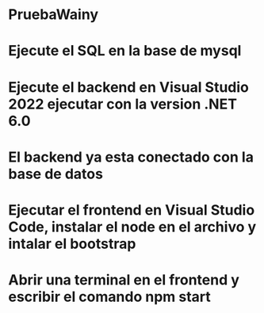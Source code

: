 # PruebaWainy
# Ejecute el SQL en la base de mysql
# Ejecute el backend en Visual Studio 2022 ejecutar con la version .NET 6.0
# El backend ya esta conectado con la base de datos
# Ejecutar el frontend en Visual Studio Code, instalar el node en el archivo y intalar el bootstrap
# Abrir una terminal en el frontend y escribir el comando npm start